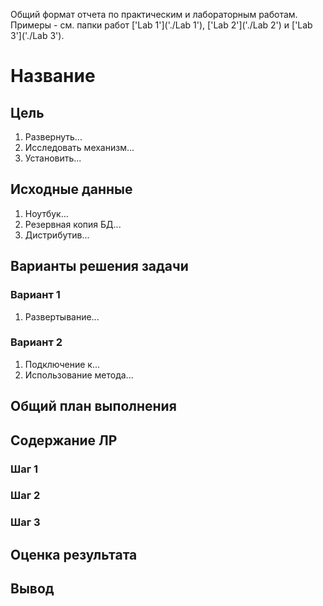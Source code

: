 Общий формат отчета по практическим и лабораторным работам. Примеры - см. папки работ ['Lab 1']('./Lab 1'), ['Lab 2']('./Lab 2') и ['Lab 3']('./Lab 3').

# Название

## Цель

1. Развернуть...
2. Исследовать механизм...
3. Установить...

## ️Исходные данные

1. Ноутбук...
2. Резервная копия БД...
3. Дистрибутив...

## ️Варианты решения задачи

### Вариант 1

1. Развертывание...

### Вариант 2

1. Подключение к...
2. Использование метода...

## ️Общий план выполнения

## Содержание ЛР

### Шаг 1

### Шаг 2

### Шаг 3

## ️Оценка результата

## ️Вывод 
